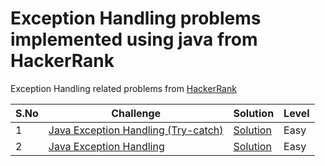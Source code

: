 # Exception Handling problems implemented using java from HackerRank

Exception Handling related problems from [HackerRank](https://www.hackerrank.com/domains/java?filters%5Bsubdomains%5D%5B%5D=handling-exceptions)

| S.No | Challenge                                                                                                             | Solution                          | Level  |
|------|-----------------------------------------------------------------------------------------------------------------------|-----------------------------------|--------|
| 1    | [Java Exception Handling (Try-catch)](https://www.hackerrank.com/challenges/java-exception-handling-try-catch/problem)| [Solution](TryCatch.java)         | Easy   |
| 2    | [Java Exception Handling](https://www.hackerrank.com/challenges/java-exception-handling/problem)                      | [Solution](ExceptionHandling.java)| Easy   |